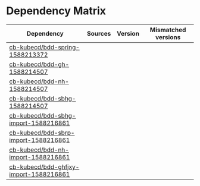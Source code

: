# Dependency Matrix

Dependency | Sources | Version | Mismatched versions
---------- | ------- | ------- | -------------------
[cb-kubecd/bdd-spring-1588213372](https://github.com/cb-kubecd/bdd-spring-1588213372.git) |  | []() | 
[cb-kubecd/bdd-gh-1588214507](https://github.com/cb-kubecd/bdd-gh-1588214507.git) |  | []() | 
[cb-kubecd/bdd-nh-1588214507](https://github.com/cb-kubecd/bdd-nh-1588214507.git) |  | []() | 
[cb-kubecd/bdd-sbhg-1588214507](https://github.com/cb-kubecd/bdd-sbhg-1588214507.git) |  | []() | 
[cb-kubecd/bdd-sbhg-import-1588216861](https://github.com/cb-kubecd/bdd-sbhg-import-1588216861.git) |  | []() | 
[cb-kubecd/bdd-sbrp-import-1588216861](https://github.com/cb-kubecd/bdd-sbrp-import-1588216861.git) |  | []() | 
[cb-kubecd/bdd-nh-import-1588216861](https://github.com/cb-kubecd/bdd-nh-import-1588216861.git) |  | []() | 
[cb-kubecd/bdd-ghfjxy-import-1588216861](https://github.com/cb-kubecd/bdd-ghfjxy-import-1588216861.git) |  | []() | 
